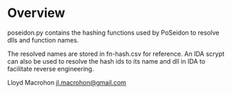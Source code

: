 Overview
========

poseidon.py contains the hashing functions used by PoSeidon to resolve dlls and
function names.

The resolved names are stored in fn-hash.csv for reference. An IDA scrypt can
also be used to resolve the hash ids to its name and dll in IDA to facilitate
reverse engineering.

Lloyd Macrohon <jl.macrohon@gmail.com>

